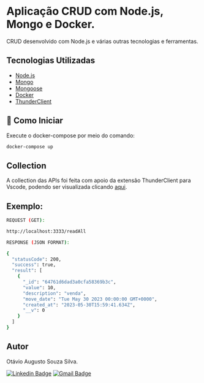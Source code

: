 # Aplicação CRUD com Node.js, Mongo e Docker.
CRUD desenvolvido com Node.js e várias outras tecnologias e ferramentas.

## Tecnologias Utilizadas
- [Node.js](https://nodejs.org/en/)
- [Mongo](https://www.mongodb.com/pt-br)
- [Mongoose](https://mongoosejs.com/)
- [Docker](https://www.docker.com/)
- [ThunderClient](https://www.thunderclient.com/)

## 🚀 Como Iniciar
Execute o docker-compose por meio do comando:

~~~bash
docker-compose up
~~~

## Collection
A collection das APIs foi feita com apoio da extensão ThunderClient para Vscode, podendo ser visualizada clicando <a href='./src/thunder-collection_node-docker-mongo.json'>aqui</a>.

## Exemplo:

~~~ bash
REQUEST (GET): 

http://localhost:3333/readAll

RESPONSE (JSON FORMAT):

{
  "statusCode": 200,
  "success": true,
  "result": [
    {
      "_id": "64761d6dad3a0cfa58369b3c",
      "value": 10,
      "description": "venda",
      "move_date": "Tue May 30 2023 00:00:00 GMT+0000",
      "created_at": "2023-05-30T15:59:41.634Z",
      "__v": 0
    }
  ]
}

~~~


## Autor
Otávio Augusto Souza Silva.


[![Linkedin Badge](https://img.shields.io/badge/-LinkedIn-blue?style=flat-square&logo=Linkedin&logoColor=white&link=https://www.linkedin.com/in/otaviosilva22/)](https://www.linkedin.com/in/otaviosilva22/)
[![Gmail Badge](https://img.shields.io/badge/-Gmail-c14438?style=flat-square&logo=Gmail&logoColor=white&link=mailto:otavio.ssilva22@gmail.com)](mailto:otavio.ssilva22@gmail.com)